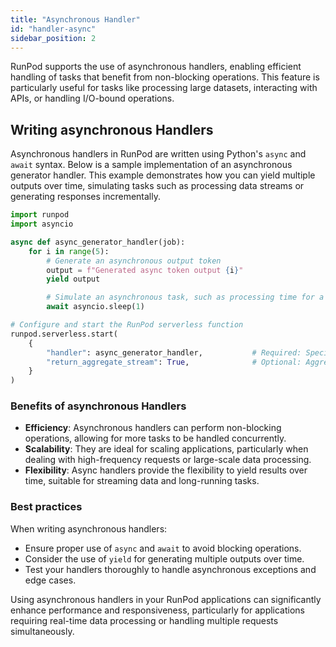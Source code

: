 ```yaml
---
title: "Asynchronous Handler"
id: "handler-async"
sidebar_position: 2
---
```


RunPod supports the use of asynchronous handlers, enabling efficient handling of tasks that benefit from non-blocking operations. This feature is particularly useful for tasks like processing large datasets, interacting with APIs, or handling I/O-bound operations.

## Writing asynchronous Handlers

Asynchronous handlers in RunPod are written using Python's `async` and `await` syntax. Below is a sample implementation of an asynchronous generator handler. This example demonstrates how you can yield multiple outputs over time, simulating tasks such as processing data streams or generating responses incrementally.

```python
import runpod
import asyncio

async def async_generator_handler(job):
    for i in range(5):
        # Generate an asynchronous output token
        output = f"Generated async token output {i}"
        yield output

        # Simulate an asynchronous task, such as processing time for a large language model
        await asyncio.sleep(1)

# Configure and start the RunPod serverless function
runpod.serverless.start(
    {
        "handler": async_generator_handler,           # Required: Specify the async handler
        "return_aggregate_stream": True,              # Optional: Aggregate results are accessible via /run endpoint
    }
)
```

### Benefits of asynchronous Handlers

- **Efficiency**: Asynchronous handlers can perform non-blocking operations, allowing for more tasks to be handled concurrently.
- **Scalability**: They are ideal for scaling applications, particularly when dealing with high-frequency requests or large-scale data processing.
- **Flexibility**: Async handlers provide the flexibility to yield results over time, suitable for streaming data and long-running tasks.

### Best practices

When writing asynchronous handlers:

- Ensure proper use of `async` and `await` to avoid blocking operations.
- Consider the use of `yield` for generating multiple outputs over time.
- Test your handlers thoroughly to handle asynchronous exceptions and edge cases.

Using asynchronous handlers in your RunPod applications can significantly enhance performance and responsiveness, particularly for applications requiring real-time data processing or handling multiple requests simultaneously.

